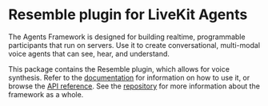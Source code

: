 <!--
SPDX-FileCopyrightText: 2024 LiveKit, Inc.

SPDX-License-Identifier: Apache-2.0
-->
# Resemble plugin for LiveKit Agents

The Agents Framework is designed for building realtime, programmable
participants that run on servers. Use it to create conversational, multi-modal
voice agents that can see, hear, and understand.

This package contains the Resemble plugin, which allows for voice synthesis.
Refer to the [documentation](https://docs.livekit.io/agents/overview/) for
information on how to use it, or browse the [API
reference](https://docs.livekit.io/agents-js/modules/plugins_agents_plugin_resemble.html).
See the [repository](https://github.com/livekit/agents-js) for more information
about the framework as a whole.
